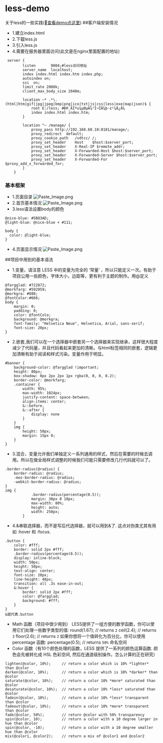 # less-demo
关于less的一些实践(:red_car:[查看demo点这里](https://holidaying.github.io/less-demo/index.html))
##客户端安装情况
* 1.建立index.html
* 2.下载less.js
* 3.引入less.js
* 4.需要在服务器里面访问(此文是在nginx里面配置的地址)
```
 server {
        listen       9004;#less访问地址
        server_name  localhost;
        index index.html index.htm index.php;
        autoindex on;
        ssi  on;
        limit_rate 2000k;
        client_max_body_size 2048m;

        location ~* .*\.(html|htm|gif|jpg|jpeg|bmp|png|ico|txt|js|css|less|exe|map|json)$ {
            root E:/less; #ÐÞ¸ÄÎª±¾µØµÄ¾²Ì¬ÎÄ¼þ·¢²¼Ä¿Â¼
            index index.html index.htm;
        }

        location ^~ /manage/ {
            proxy_pass http://192.168.60.10:8181/manage/;
            proxy_redirect  default;
            proxy_cookie_path   /vdtcc/ /;
            proxy_set_header    Host    $host:$server_port;
            proxy_set_header    X-Real-IP $remote_addr;
            proxy_set_header    X-Forwarded-Host $host:$server_port;
            proxy_set_header    X-Forwarded-Server $host:$server_port;
            proxy_set_header    X-Forwarded-For  $proxy_add_x_forwarded_for;
        }
    }
```
### 基本框架
* 1.页面目录
![Paste_Image.png](http://upload-images.jianshu.io/upload_images/2604175-1f895de8f743e4ad.png?imageMogr2/auto-orient/strip%7CimageView2/2/w/1240)
* 2.首页基本情况
![Paste_Image.png](http://upload-images.jianshu.io/upload_images/2604175-72cfaa6e5bffab88.png?imageMogr2/auto-orient/strip%7CimageView2/2/w/1240)
* 3.less语法设置body的颜色
```
@nice-blue: #5B83AD;
@light-blue: @nice-blue + #111;

body {
  color: @light-blue;
}
```
* 4.页面显示情况
![Paste_Image.png](http://upload-images.jianshu.io/upload_images/2604175-750aebba7fabf3a0.png?imageMogr2/auto-orient/strip%7CimageView2/2/w/1240)

##项目中用到的基本语法
* 1.变量，请注意 LESS 中的变量为完全的 ‘常量’ ，所以只能定义一次。有助于项目公用一些颜色，字体大小，边距等，更有利于主题的制作。用@定义
```
@fargglad: #722872;
@morkfarg: #592059;
@morkgra: #888;
@fontColor:#666;
body {
    margin: 0;
    padding: 0;
    color: @fontColo;
    background: @morkgra;
    font-family: "Helvetica Neue", Helvetica, Arial, sans-serif;
    font-size: 20px;
}
```
* 2.嵌套,我们可以在一个选择器中嵌套另一个选择器来实现继承，这样很大程度减少了代码量，并且代码看起来更加的清晰。与html标签相同的嵌套，逻辑更加清晰有助于阅读和样式污染。变量作用于明显。
```
#banner {
    background-color: @fargglad !important;
    height: 80px;
    box-shadow: 0px 2px 2px 1px rgba(0, 0, 0, 0.2);
    border-color: @morkfarg;
    .container {
        width: 95%;
        max-width: 1024px;
        justify-content: space-between;
        align-items: center;
        &::before,
        &::after {
            display: none
        }
    }
    img {
        height: 50px;
        margin: 15px 0;
    }
}
```
* 3.混合，变量允许我们单独定义一系列通用的样式，然后在需要的时候去调用。所以在做全局样式调整的时候我们可能只需要修改几行代码就可以了。
```
.border-radius(@radius) {
    border-radius: @radius;
    -moz-border-radius: @radius;
    -webkit-border-radius: @radius;
}
img {
            .border-radius(percentage(0.5));
            margin: 30px 0 10px;
            max-width: 80%;
            height: auto;
            width: 250px;
        }
```
* 4.&串联选择器，而不是写后代选择器，就可以用到&了. 这点对伪类尤其有用如 :hover 和 :focus.
```
.button {
    color: #fff;
    border: solid 2px #fff;
    .border-radius(percentage(0.5));
    display: inline-block;
    width: 50px;
    height: 50px;
    text-align: center;
    font-size: 20px;
    line-height: 48px;
    transition: all .3s ease-in-out;
    &:hover {
        border: solid 2px #fff;
        color: @fargglad;
        background: #fff;
    }
}
&就代表.button
```
* Math 函数（项目中很少用到）
LESS提供了一组方便的数学函数，你可以使用它们处理一些数字类型的值:
round(1.67); // returns `2`
ceil(2.4);   // returns `3`
floor(2.6);  // returns `2`
如果你想将一个值转化为百分比，你可以使用percentage 函数:
percentage(0.5); // returns `50%`
命名空间
* Color 函数（有10个颜色处理的函数，LESS 提供了一系列的颜色运算函数. 颜色会先被转化成 HSL 色彩空间, 然后在通道级别操作。怎么计算的正在研究）
```
lighten(@color, 10%);     // return a color which is 10% *lighter* than @color
darken(@color, 10%);      // return a color which is 10% *darker* than @color
saturate(@color, 10%);    // return a color 10% *more* saturated than @color
desaturate(@color, 10%);  // return a color 10% *less* saturated than @color
fadein(@color, 10%);      // return a color 10% *less* transparent than @color
fadeout(@color, 10%);     // return a color 10% *more* transparent than @color
fade(@color, 50%);        // return @color with 50% transparency
spin(@color, 10);         // return a color with a 10 degree larger in hue than @color
spin(@color, -10);        // return a color with a 10 degree smaller hue than @color
mix(@color1, @color2);    // return a mix of @color1 and @color2
```
  

